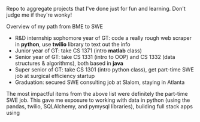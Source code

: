 Repo to aggregate projects that I've done just for fun and learning. Don't judge me if they're wonky!

Overview of my path from BME to SWE
- R&D internship sophomore year of GT: code a really rough web scraper in **python**, use **twilio** library to text out the info
- Junior year of GT: take CS 1371 (intro **matlab** class)
- Senior year of GT: take CS 1331 (intro to OOP) and CS 1332 (data structures & algorithms), both based in **java**
- Super senior of GT: take CS 1301 (intro python class), get part-time SWE job at surgical efficiency startup 
- Graduation: secured SWE consulting job at Slalom, staying in Atlanta

The most impactful items from the above list were definitely the part-time SWE job. This gave me exposure to working with data in python (using the pandas, twilio, SQLAlchemy, and pymysql libraries), building full stack apps using 
